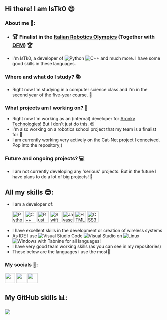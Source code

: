 ## Hi there! I am IsTk0 😄

### About me 🧐:
- ### 🏆 Finalist in the [Italian Robotics Olympics](https://www.olimpiadirobotica.it/) (Together with [DFM](https://github.com/AronkyDev)) 🏆 
- I'm IsTk0, a developer of ![Python](https://img.shields.io/static/v1?style=for-the-badge&message=Python&color=3776AB&logo=Python&logoColor=FFFFFF&label=) ![C++](https://img.shields.io/static/v1?style=for-the-badge&message=C%2B%2B&color=00599C&logo=C%2B%2B&logoColor=FFFFFF&label=) and much more. I have some good skills in these languages. 

### Where and what do I study? 📚
- Right now I'm studying in a computer science class and I'm in the second year of the five-year course. 📡

### What projects am I working on? 🚀
- Right now I'm working as an (internal) developer for [Aronky Technologies!](https://github.com/AronkyTechnologies) But I don't just do this. 😉
- I'm also working on a robotics school project that my team is a finalist for 🥳
- I am currently working very actively on the Cat-Net project I conceived. Pop into the repository;)

### Future and ongoing projects? 💻
- I am not currently developing any 'serious' projects. But in the future I have plans to do a lot of big projects! 👀

## All my skills 😎:
- I am a developer of: <p align="left"> <a href="https://www.python.org/" target="_blank" rel="noreferrer"><img src="https://raw.githubusercontent.com/danielcranney/readme-generator/main/public/icons/skills/python-colored.svg" width="36" height="36" alt="Python" /></a> <a href="https://docs.microsoft.com/en-us/cpp/?view=msvc-170" target="_blank" rel="noreferrer"><img src="https://raw.githubusercontent.com/danielcranney/readme-generator/main/public/icons/skills/cplusplus-colored.svg" width="36" height="36" alt="C++" /></a> <a href="https://www.rust-lang.org/" target="_blank" rel="noreferrer"><img src="https://raw.githubusercontent.com/danielcranney/readme-generator/main/public/icons/skills/rust-colored-dark.svg" width="36" height="36" alt="Rust" /></a> <a href="https://developer.apple.com/swift/" target="_blank" rel="noreferrer"><img src="https://raw.githubusercontent.com/danielcranney/readme-generator/main/public/icons/skills/swift-colored.svg" width="36" height="36" alt="Swift" /></a> <a href="https://developer.mozilla.org/en-US/docs/Web/JavaScript" target="_blank" rel="noreferrer"><img src="https://raw.githubusercontent.com/danielcranney/readme-generator/main/public/icons/skills/javascript-colored.svg" width="36" height="36" alt="Javascript" /></a> <a href="https://developer.mozilla.org/en-US/docs/Glossary/HTML5" target="_blank" rel="noreferrer"><img src="https://raw.githubusercontent.com/danielcranney/readme-generator/main/public/icons/skills/html5-colored.svg" width="36" height="36" alt="HTML5" /></a> <a href="https://www.w3.org/TR/CSS/#css" target="_blank" rel="noreferrer"><img src="https://raw.githubusercontent.com/danielcranney/readme-generator/main/public/icons/skills/css3-colored.svg" width="36" height="36" alt="CSS3" /></a> </p>
- I have excellent skills in the development or creation of wireless systems
- As IDE I use ![Visual Studio Code](https://img.shields.io/static/v1?style=for-the-badge&message=Visual+Studio+Code&color=007ACC&logo=Visual+Studio+Code&logoColor=FFFFFF&label=) ![Visual Studio](https://img.shields.io/static/v1?style=for-the-badge&message=Visual+Studio&color=5C2D91&logo=Visual+Studio&logoColor=FFFFFF&label=) on ![Linux](https://img.shields.io/static/v1?style=for-the-badge&message=Linux&color=222222&logo=Linux&logoColor=FCC624&label=) ![Windows](https://img.shields.io/static/v1?style=for-the-badge&message=Windows&color=0078D6&logo=Windows&logoColor=FFFFFF&label=) with Tabnine for all languages!
- I have very good team working skills (as you can see in my repositories)
- These below are the languages i use the most👀

### My socials 📱: 

<p align="left"> <a href="https://discord.com/users/IsTk0" target="_blank" rel="noreferrer"><img src="https://raw.githubusercontent.com/danielcranney/readme-generator/main/public/icons/socials/discord.svg" width="32" height="32" /></a> <a href="https://www.github.com/IsTk0" target="_blank" rel="noreferrer"><img src="https://raw.githubusercontent.com/danielcranney/readme-generator/main/public/icons/socials/github-dark.svg" width="32" height="32" /></a> <a href="http://www.instagram.com/ante.dtb" target="_blank" rel="noreferrer"><img src="https://raw.githubusercontent.com/danielcranney/readme-generator/main/public/icons/socials/instagram.svg" width="32" height="32" /></a></p>

## My GitHub skills 📊:
<!-- <a href="http://www.github.com/IsTk0"><img src="https://github-readme-stats.vercel.app/api?username=IsTk0&show_icons=true&hide=&count_private=true&title_color=facc15&text_color=ffffff&icon_color=3382ed&bg_color=1c1917&hide_border=true&show_icons=true" alt="IsTk0's GitHub stats" /></a> -->

<a href="http://www.github.com/IsTk0"><img src="https://github-readme-streak-stats.herokuapp.com/?user=IsTk0&stroke=ffffff&background=1c1917&ring=facc15&fire=facc15&currStreakNum=ffffff&currStreakLabel=facc15&sideNums=ffffff&sideLabels=ffffff&dates=ffffff&hide_border=true" /></a>
